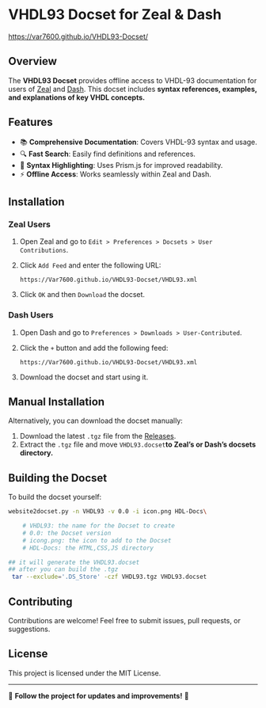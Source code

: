 # VHDL93 Docset for Zeal & Dash

https://var7600.github.io/VHDL93-Docset/

## Overview

The **VHDL93 Docset** provides offline access to VHDL-93 documentation for users of [Zeal](https://zealdocs.org/) and [Dash](https://kapeli.com/dash). This docset includes **syntax references, examples, and explanations of key VHDL concepts.**

## Features

- 📚 **Comprehensive Documentation**: Covers VHDL-93 syntax and usage.
- 🔍 **Fast Search**: Easily find definitions and references.
- 🎨 **Syntax Highlighting**: Uses Prism.js for improved readability.
- ⚡ **Offline Access**: Works seamlessly within Zeal and Dash.

## Installation

### **Zeal Users**

1. Open Zeal and go to `Edit > Preferences > Docsets > User Contributions`.

2. Click `Add Feed` and enter the following URL:
   
   ```
   https://Var7600.github.io/VHDL93-Docset/VHDL93.xml
   ```
   
   

3. Click `OK` and then `Download` the docset.

### **Dash Users**

1. Open Dash and go to `Preferences > Downloads > User-Contributed`.

2. Click the `+` button and add the following feed:
   
   ```
   https://Var7600.github.io/VHDL93-Docset/VHDL93.xml
   ```
   
   

3. Download the docset and start using it.

## Manual Installation

Alternatively, you can download the docset manually:

1. Download the latest `.tgz` file from the [Releases](https://github.com/Var7600/VHDL93-Docset/releases).
2. Extract the `.tgz` file and move `VHDL93.docset`**to Zeal’s or Dash’s docsets directory.**

## Building the Docset

To build the docset yourself:

```bash
website2docset.py -n VHDL93 -v 0.0 -i icon.png HDL-Docs\

    # VHDL93: the name for the Docset to create
    # 0.0: the Docset version
    # icong.png: the icon to add to the Docset
    # HDL-Docs: the HTML,CSS,JS directory

## it will generate the VHDL93.docset 
## after you can build the .tgz
 tar --exclude='.DS_Store' -czf VHDL93.tgz VHDL93.docset
```

## Contributing

Contributions are welcome! Feel free to submit issues, pull requests, or suggestions.

## License

This project is licensed under the MIT License.

---

📢 **Follow the project for updates and improvements!** 🚀
